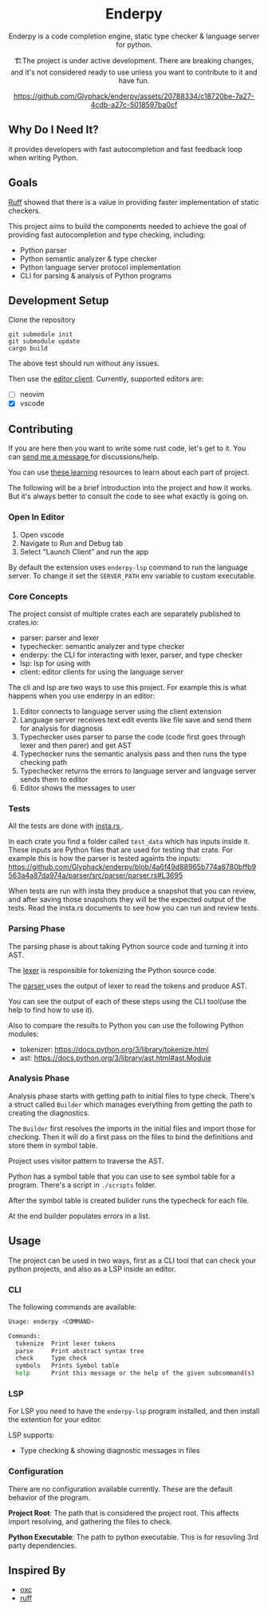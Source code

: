 <!-- markdownlint-configure-file {
  "MD033": false,
  "MD041": false
} -->
<div align="center">

<!-- <img src="" width="200" height="100"/> -->

# Enderpy

Enderpy is a code completion engine, static type checker & language server for python.

🏗️The project is under active development. There are breaking changes, and it's not considered ready to use unless you want to contribute to it and have fun.

https://github.com/Glyphack/enderpy/assets/20788334/c18720be-7a27-4cdb-a27c-5018597ba0cf

</div>

## Why Do I Need It?

it provides developers with fast autocompletion and fast feedback loop when writing Python.

## Goals

[Ruff](https://github.com/charliermarsh/ruff) showed that there is a value
in providing faster implementation of static checkers.

This project aims to build the components needed to achieve the goal of
providing fast autocompletion and type checking, including:

- Python parser
- Python semantic analyzer & type checker
- Python language server protocol implementation
- CLI for parsing & analysis of Python programs

## Development Setup

Clone the repository

```
git submodule init
git submodule update
cargo build
```

The above test should run without any issues.

Then use the [editor client](#open-in-editor). Currently, supported editors are:

- [ ] neovim
- [x] vscode

## Contributing

If you are here then you want to write some rust code, let's get to it.
You can [ send me a message ](discordapp.com/users/glyphack) for discussions/help.

You can use [these learning](https://glyphack.com/blog/compiler-resources/) resources
to learn about each part of project.

The following will be a brief introduction into the project and how it works.
But it's always better to consult the code to see what exactly is going on.


### Open In Editor

1. Open vscode
2. Navigate to Run and Debug tab
3. Select "Launch Client" and run the app

By default the extension uses `enderpy-lsp` command to run the language server.
To change it set the `SERVER_PATH` env variable to custom executable.

### Core Concepts

The project consist of multiple crates each are separately published to crates.io:

- parser: parser and lexer
- typechecker: semantic analyzer and type checker
- enderpy: the CLI for interacting with lexer, parser, and type checker
- lsp: lsp for using with
- client: editor clients for using the language server

The cli and lsp are two ways to use this project. For example this is what happens when you use enderpy in an editor:

1. Editor connects to language server using the client extension
2. Language server receives text edit events like file save and send them for analysis for diagnosis
3. Typechecker uses parser to parse the code (code first goes through lexer and then parer) and get AST
4. Typechecker runs the semantic analysis pass and then runs the type checking path
5. Typechecker returns the errors to language server and language server sends them to editor
6. Editor shows the messages to user


### Tests

All the tests are done with [ insta.rs ](https://insta.rs/).

In each crate you find a folder called `test_data` which has inputs inside it.
These inputs are Python files that are used for testing that crate.
For example this is how the parser is tested againts the inputs:
https://github.com/Glyphack/enderpy/blob/4a6f49d88965b774a6780bffb9563a4a87da974a/parser/src/parser/parser.rs#L3695

When tests are run with insta they produce a snapshot that you can review,
and after saving those snapshots they will be the expected output of the tests.
Read the insta.rs documents to see how you can run and review tests.


### Parsing Phase

The parsing phase is about taking Python source code and turning it into AST.

The [lexer](https://github.com/Glyphack/enderpy/blob/4a6f49d88965b774a6780bffb9563a4a87da974a/parser/src/lexer/lexer.rs#L1)
is responsible for tokenizing the Python source code.

The [ parser ](https://github.com/Glyphack/enderpy/blob/4a6f49d88965b774a6780bffb9563a4a87da974a/parser/src/parser/parser.rs#L1)
uses the output of lexer to read the tokens and produce AST.

You can see the output of each of these steps using the CLI tool(use the help to find how to use it).

Also to compare the results to Python you can use the following Python modules:
- tokenizer: https://docs.python.org/3/library/tokenize.html
- ast: https://docs.python.org/3/library/ast.html#ast.Module

### Analysis Phase

Analysis phase starts with getting path to initial files to type check.
There's a struct called `Builder` which manages everything from getting the path to creating the diagnostics.

The `Builder` first resolves the imports in the initial files and import those for checking.
Then it will do a first pass on the files to bind the definitions and store them in symbol table.

Project uses visitor pattern to traverse the AST.

Python has a symbol table that you can use to see symbol table for a program. There's a script in `./scripts` folder.

After the symbol table is created bulider runs the typecheck for each file.

At the end builder populates errors in a list.

## Usage

The project can be used in two ways, first as a CLI tool that can check your python projects, and also as a LSP inside an editor.

### CLI

The following commands are available:

```bash
Usage: enderpy <COMMAND>

Commands:
  tokenize  Print lexer tokens
  parse     Print abstract syntax tree
  check     Type check
  symbols   Prints Symbol table
  help      Print this message or the help of the given subcommand(s)
```

### LSP

For LSP you need to have the `enderpy-lsp` program installed, and then install the extention for your editor.

LSP supports:

- Type checking & showing diagnostic messages in files

### Configuration

There are no configuration available currently. These are the default behavior of the program.

**Project Root**: The path that is considered the project root. This affects import resolving, and gathering the files to check.

**Python Executable**: The path to python executable. This is for resovling 3rd party dependencies.

## Inspired By

- [oxc](https://github.com/Boshen/oxc)
- [ruff](https://github.com/charliermarsh/ruff)
